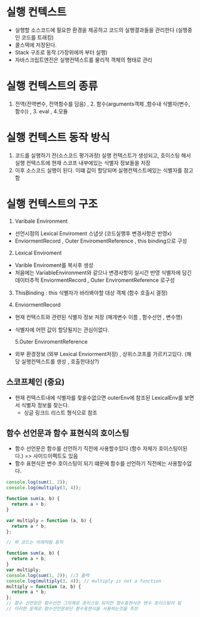# 실행 컨텍스트

- 실행할 소스코드에 필요한 환경을 제공하고 코드의 실행결과들을 관리한다 (실행중인 코드를 트래킹)
- 콜스택에 저장된다.
- Stack 구조로 동작 (가장위에꺼 부터 실행)
- 자바스크립트엔진은 실행컨텍스트를 물리적 객체의 형태로 관리

# 실행 컨텍스트의 종류

1. 전역(전역변수, 전역함수를 담음) , 2. 함수(arguments객체 ,함수내 식별자(변수,함수)) , 3. eval , 4.모듈

# 실행 컨텍스트 동작 방식

1. 코드를 실행하기 전(소스코드 평가과정) 실행 컨텍스트가 생성되고, 호이스팅 해서 실행 컨텍스트에 현재 스코프 내부에있는 식별자 정보들을 저장
2. 이후 소스코드 실행이 된다. 이떄 값이 할당되며 실행컨텍스트에있는 식별자를 참고함

# 실행 컨텍스트의 구조

1. Varibale Environment

- 선언시점의 Lexical Enviroment 스냅샷 (코드실행후 변경사항은 반영x)
- EnviormentRecord , Outer EnviromentReference , this binding으로 구성

2. Lexical Enviroment

- Varible Enviroment를 복사후 생성
- 처음에는 VariableEnvironment와 같으나 변경사항이 실시간 반영 식별자에 담긴 데이터추적 EnviormentRecord , Outer EnviromentReference 로구성

3. ThisBinding : this 식별자가 바라봐야할 대상 객체 (함수 호출시 결정)

4. EnviormentRecord

- 현재 컨텍스트와 관련된 식별자 정보 저장 (매개변수 이름 , 함수선언 , 변수명)
- 식별자에 어떤 값이 할당될지는 관심이없다.

  5.Outer EnviromentReference

- 외부 환경정보 (외부 Lexical Enviorment저장) , 상위스코프를 가르키고있다. (해당 실행컨텍스트를 생성 , 호출한대상?)

## 스코프체인 (중요)

- 현재 컨텍스트내에 식별자를 찾을수없으면 outerEnv에 참조된 LexicalEnv를 보면서 식별자 정보를 찾는다.
  - 싱글 링크드 리스트 형식으로 참조

## 함수 선언문과 함수 표현식의 호이스팅

- 함수 선언문은 함수를 선언하기 직전에 사용할수있다 (함수 자체가 호이스팅이된다.) => 사이드이펙트도 있음
- 함수 표현식은 변수 호이스팅이 되기 떄문에 함수를 선언하기 직전에는 사용할수없다.

```js
console.log(sum(1, 2));
console.log(multiply(3, 4));

function sum(a, b) {
  return a + b;
}

var multiply = function (a, b) {
  return a * b;
};

// 위 코드는 아래처럼 동작

function sum(a, b) {
  return a + b;
}
var multiply;
console.log(sum(1, 2)); //3 출력
console.log(multiply(3, 4)); // multiply is not a function
multiply = function (a, b) {
  return a * b;
};
// 함수 선언문은 함수선언 그자체로 호이스팅 되지만 함수표현식은 변수 호이스팅이 됨
// 이러한 문제로 함수선언문보단 함수표현식을 사용하는것을 추천
```
